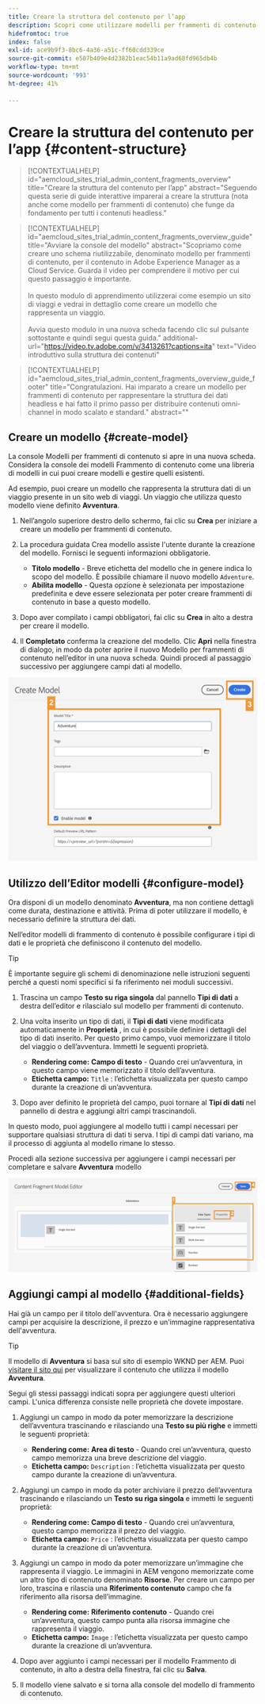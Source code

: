 ```yaml
---
title: Creare la struttura del contenuto per l’app
description: Scopri come utilizzare modelli per frammenti di contenuto AEM per creare la struttura che funge da base per i contenuti headless.
hidefromtoc: true
index: false
exl-id: ace9b9f3-8bc6-4a36-a51c-ff60cdd339ce
source-git-commit: e507b409e4d2382b1eac54b11a9ad68fd965db4b
workflow-type: tm+mt
source-wordcount: '993'
ht-degree: 41%

---
```



# Creare la struttura del contenuto per l’app {#content-structure}

>[!CONTEXTUALHELP]
>id="aemcloud_sites_trial_admin_content_fragments_overview"
>title="Creare la struttura del contenuto per l’app"
>abstract="Seguendo questa serie di guide interattive imparerai a creare la struttura (nota anche come modello per frammenti di contenuto) che funge da fondamento per tutti i contenuti headless."

>[!CONTEXTUALHELP]
>id="aemcloud_sites_trial_admin_content_fragments_overview_guide"
>title="Avviare la console del modello"
>abstract="Scopriamo come creare uno schema riutilizzabile, denominato modello per frammenti di contenuto, per il contenuto in Adobe Experience Manager as a Cloud Service. Guarda il video per comprendere il motivo per cui questo passaggio è importante. <br><br>In questo modulo di apprendimento utilizzerai come esempio un sito di viaggi e vedrai in dettaglio come creare un modello che rappresenta un viaggio.<br><br>Avvia questo modulo in una nuova scheda facendo clic sul pulsante sottostante e quindi segui questa guida."
>additional-url="https://video.tv.adobe.com/v/3413261?captions=ita" text="Video introduttivo sulla struttura dei contenuti"

>[!CONTEXTUALHELP]
>id="aemcloud_sites_trial_admin_content_fragments_overview_guide_footer"
>title="Congratulazioni. Hai imparato a creare un modello per frammenti di contenuto per rappresentare la struttura dei dati headless e hai fatto il primo passo per distribuire contenuti omni-channel in modo scalato e standard."
>abstract=""

## Creare un modello {#create-model}

La console Modelli per frammenti di contenuto si apre in una nuova scheda. Considera la console dei modelli Frammento di contenuto come una libreria di modelli in cui puoi creare modelli e gestire quelli esistenti.

Ad esempio, puoi creare un modello che rappresenta la struttura dati di un viaggio presente in un sito web di viaggi. Un viaggio che utilizza questo modello viene definito **Avventura**.

1. Nell’angolo superiore destro dello schermo, fai clic su **Crea** per iniziare a creare un modello per frammenti di contenuto.

1. La procedura guidata Crea modello assiste l&#39;utente durante la creazione del modello. Fornisci le seguenti informazioni obbligatorie.

   * **Titolo modello** - Breve etichetta del modello che in genere indica lo scopo del modello. È possibile chiamare il nuovo modello `Adventure`.
   * **Abilita modello** - Questa opzione è selezionata per impostazione predefinita e deve essere selezionata per poter creare frammenti di contenuto in base a questo modello.

1. Dopo aver compilato i campi obbligatori, fai clic su **Crea** in alto a destra per creare il modello.

1. Il **Completato** conferma la creazione del modello. Clic **Apri** nella finestra di dialogo, in modo da poter aprire il nuovo Modello per frammenti di contenuto nell’editor in una nuova scheda. Quindi procedi al passaggio successivo per aggiungere campi dati al modello.

![Passaggi due e tre della creazione di un modello di frammento di contenuto](assets/do-not-localize/create-model.png)

## Utilizzo dell’Editor modelli {#configure-model}

Ora disponi di un modello denominato **Avventura**, ma non contiene dettagli come durata, destinazione e attività. Prima di poter utilizzare il modello, è necessario definire la struttura dei dati.

Nell’editor modelli di frammento di contenuto è possibile configurare i tipi di dati e le proprietà che definiscono il contenuto del modello.

>[!TIP]
>
>È importante seguire gli schemi di denominazione nelle istruzioni seguenti perché a questi nomi specifici si fa riferimento nei moduli successivi.

1. Trascina un campo **Testo su riga singola** dal pannello **Tipi di dati** a destra dell’editor e rilascialo sul modello per frammenti di contenuto.

1. Una volta inserito un tipo di dati, il **Tipi di dati** viene modificata automaticamente in **Proprietà** , in cui è possibile definire i dettagli del tipo di dati inserito. Per questo primo campo, vuoi memorizzare il titolo del viaggio o dell’avventura. Immetti le seguenti proprietà.

   * **Rendering come:** **Campo di testo** - Quando crei un’avventura, in questo campo viene memorizzato il titolo dell’avventura.
   * **Etichetta campo:** `Title` : l’etichetta visualizzata per questo campo durante la creazione di un’avventura.

1. Dopo aver definito le proprietà del campo, puoi tornare al **Tipi di dati** nel pannello di destra e aggiungi altri campi trascinandoli.

In questo modo, puoi aggiungere al modello tutti i campi necessari per supportare qualsiasi struttura di dati ti serva. I tipi di campi dati variano, ma il processo di aggiunta al modello rimane lo stesso.

Procedi alla sezione successiva per aggiungere i campi necessari per completare e salvare **Avventura** modello

![Passaggi uno, due e tre per aggiungere campi al modello](assets/do-not-localize/define-model-fields.png)

## Aggiungi campi al modello {#additional-fields}

Hai già un campo per il titolo dell&#39;avventura. Ora è necessario aggiungere campi per acquisire la descrizione, il prezzo e un&#39;immagine rappresentativa dell&#39;avventura.

>[!TIP]
>
>Il modello di **Avventura** si basa sul sito di esempio WKND per AEM. Puoi [visitare il sito qui](https://wknd.site/us/en/adventures/yosemite-backpacking.html) per visualizzare il contenuto che utilizza il modello **Avventura**.

Segui gli stessi passaggi indicati sopra per aggiungere questi ulteriori campi. L&#39;unica differenza consiste nelle proprietà che dovete impostare.

1. Aggiungi un campo in modo da poter memorizzare la descrizione dell’avventura trascinando e rilasciando una **Testo su più righe** e immetti le seguenti proprietà:

   * **Rendering come:** **Area di testo** - Quando crei un’avventura, questo campo memorizza una breve descrizione del viaggio.
   * **Etichetta campo:** `Description` : l’etichetta visualizzata per questo campo durante la creazione di un’avventura.

1. Aggiungi un campo in modo da poter archiviare il prezzo dell’avventura trascinando e rilasciando un **Testo su riga singola** e immetti le seguenti proprietà:

   * **Rendering come:** **Campo di testo** - Quando crei un’avventura, questo campo memorizza il prezzo del viaggio.
   * **Etichetta campo:** `Price` : l’etichetta visualizzata per questo campo durante la creazione di un’avventura.

1. Aggiungi un campo in modo da poter memorizzare un’immagine che rappresenta il viaggio. Le immagini in AEM vengono memorizzate come un altro tipo di contenuto denominato **Risorse**. Per creare un campo per loro, trascina e rilascia una **Riferimento contenuto** campo che fa riferimento alla risorsa dell’immagine.

   * **Rendering come:** **Riferimento contenuto** - Quando crei un’avventura, questo campo punta alla risorsa immagine che rappresenta il viaggio.
   * **Etichetta campo:** `Image` : l’etichetta visualizzata per questo campo durante la creazione di un’avventura.

1. Dopo aver aggiunto i campi necessari per il modello Frammento di contenuto, in alto a destra della finestra, fai clic su **Salva**.

1. Il modello viene salvato e si torna alla console del modello di frammento di contenuto.
